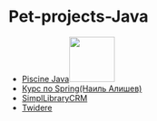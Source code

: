 # Pet-projects-Java
<ul>
  <li><a href="https://github.com/ncallie/42Project-PiscineJava">Piscine Java</a><img src="https://badge42.vercel.app/api/v2/cl35y53oe019509l7wzmgfla8/project/2562582" width="80"/> </li>
    <li><a href="https://github.com/ncallie/alishev">Курс по Spring(Наиль Алишев)</a></li>
    <li><a href="https://github.com/ncallie/SimplLibraryCRM">SimplLibraryCRM</a></li>
  <li><a href="https://github.com/ncallie/Twidere">Twidere</a></li>
</ul>
